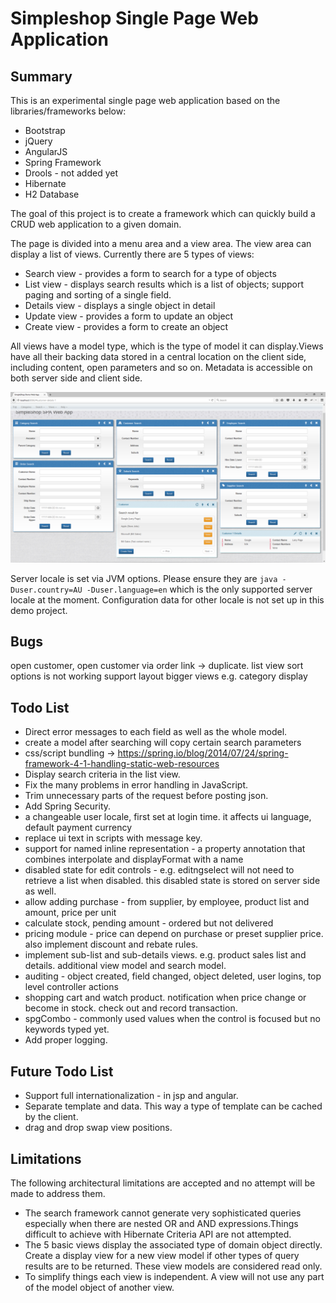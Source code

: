 Simpleshop Single Page Web Application
=======

Summary
-----------
This is an experimental single page web application based on the libraries/frameworks below:

* Bootstrap
* jQuery
* AngularJS
* Spring Framework
* Drools - not added yet
* Hibernate
* H2 Database

The goal of this project is to create a framework which can quickly build a CRUD web application to a given domain. 

The page is divided into a menu area and a view area. The view area can display a list of views. Currently there are 5 types of views:
* Search view - provides a form to search for a type of objects
* List view - displays search results which is a list of objects; support paging and sorting of a single field.
* Details view - displays a single object in detail
* Update view - provides a form to update an object
* Create view - provides a form to create an object

All views have a model type, which is the type of model it can display.Views have all their backing data stored in a central location on the client side, including content, open parameters and so on.
Metadata is accessible on both server side and client side.

<img src="img/screenshot1.png">

Server locale is set via JVM options. Please ensure they are <code>java -Duser.country=AU -Duser.language=en</code> which is the only supported server locale at the moment.
Configuration data for other locale is not set up in this demo project. 

Bugs
-------------
open customer, open customer via order link -> duplicate.
list view sort options is not working
support layout bigger views e.g. category display

Todo List
-----------
 * Direct error messages to each field as well as the whole model.
 * create a model after searching will copy certain search parameters
 * css/script bundling -> https://spring.io/blog/2014/07/24/spring-framework-4-1-handling-static-web-resources
 * Display search criteria in the list view.
 * Fix the many problems in error handling in JavaScript.
 * Trim unnecessary parts of the request before posting json.
 * Add Spring Security.
 * a changeable user locale, first set at login time. it affects ui language, default payment currency
 * replace ui text in scripts with message key.
 * support for named inline representation - a property annotation that combines interpolate and displayFormat with a name
 * disabled state for edit controls - e.g. editngselect will not need to retrieve a list when disabled. this disabled state is stored on server side as well.
 * allow adding purchase - from supplier, by employee, product list and amount, price per unit
 * calculate stock, pending amount - ordered but not delivered
 * pricing module - price can depend on purchase or preset supplier price. also implement discount and rebate rules.
 * implement sub-list and sub-details views. e.g. product sales list and details. additional view model and search model.
 * auditing - object created, field changed, object deleted, user logins, top level controller actions
 * shopping cart and watch product. notification when price change or become in stock. check out and record transaction.
 * spgCombo - commonly used values when the control is focused but no keywords typed yet.
 * Add proper logging.

Future Todo List 
-----------
 * Support full internationalization - in jsp and angular.
 * Separate template and data. This way a type of template can be cached by the client.
 * drag and drop swap view positions.
 
Limitations
-----------
The following architectural limitations are accepted and no attempt will be made to address them.

* The search framework cannot generate very sophisticated queries especially when there are nested OR and AND expressions.Things difficult to achieve with Hibernate Criteria API are not attempted.
* The 5 basic views display the associated type of domain object directly. Create a display view for a new view model if other types of query results are to be returned. These view models are considered read only. 
* To simplify things each view is independent. A view will not use any part of the model object of another view. 







